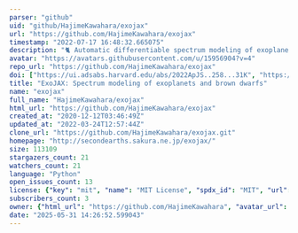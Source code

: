```yaml
---
parser: "github"
uid: "github/HajimeKawahara/exojax"
url: "https://github.com/HajimeKawahara/exojax"
timestamp: "2022-07-17 16:48:32.665075"
description: "🐈 Automatic differentiable spectrum modeling of exoplanets/brown dwarfs using JAX, compatible with NumPyro and JAXopt"
avatar: "https://avatars.githubusercontent.com/u/15956904?v=4"
repo_url: "https://github.com/HajimeKawahara/exojax"
doi: ["https://ui.adsabs.harvard.edu/abs/2022ApJS..258...31K", "https://ui.adsabs.harvard.edu/abs/2022ascl.soft06003K/abstract"]
title: "ExoJAX: Spectrum modeling of exoplanets and brown dwarfs"
name: "exojax"
full_name: "HajimeKawahara/exojax"
html_url: "https://github.com/HajimeKawahara/exojax"
created_at: "2020-12-12T03:46:49Z"
updated_at: "2022-03-24T12:57:44Z"
clone_url: "https://github.com/HajimeKawahara/exojax.git"
homepage: "http://secondearths.sakura.ne.jp/exojax/"
size: 113109
stargazers_count: 21
watchers_count: 21
language: "Python"
open_issues_count: 13
license: {"key": "mit", "name": "MIT License", "spdx_id": "MIT", "url": "https://api.github.com/licenses/mit", "node_id": "MDc6TGljZW5zZTEz"}
subscribers_count: 3
owner: {"html_url": "https://github.com/HajimeKawahara", "avatar_url": "https://avatars.githubusercontent.com/u/15956904?v=4", "login": "HajimeKawahara", "type": "User"}
date: "2025-05-31 14:26:52.599043"
---
```

